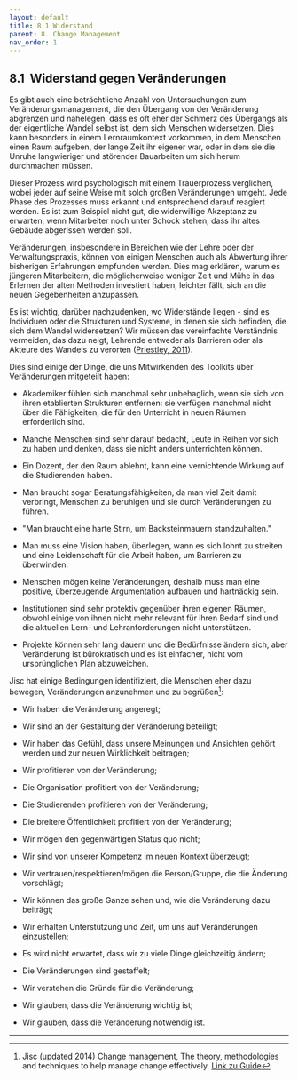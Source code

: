 ```yaml
---
layout: default
title: 8.1 Widerstand
parent: 8. Change Management
nav_order: 1
---
```


## 8.1  Widerstand gegen Veränderungen

Es gibt auch eine beträchtliche Anzahl von Untersuchungen zum
Veränderungsmanagement, die den Übergang von der Veränderung abgrenzen
und nahelegen, dass es oft eher der Schmerz des Übergangs als der
eigentliche Wandel selbst ist, dem sich Menschen widersetzen. Dies kann
besonders in einem Lernraumkontext vorkommen, in dem Menschen einen Raum
aufgeben, der lange Zeit ihr eigener war, oder in dem sie die Unruhe
langwieriger und störender Bauarbeiten um sich herum durchmachen müssen.

Dieser Prozess wird psychologisch mit einem Trauerprozess verglichen,
wobei jeder auf seine Weise mit solch großen Veränderungen umgeht. Jede
Phase des Prozesses muss erkannt und entsprechend darauf reagiert
werden. Es ist zum Beispiel nicht gut, die widerwillige Akzeptanz zu
erwarten, wenn Mitarbeiter noch unter Schock stehen, dass ihr altes
Gebäude abgerissen werden soll.

Veränderungen, insbesondere in Bereichen wie der Lehre oder der
Verwaltungspraxis, können von einigen Menschen auch als Abwertung ihrer
bisherigen Erfahrungen empfunden werden. Dies mag erklären, warum es
jüngeren Mitarbeitern, die möglicherweise weniger Zeit und Mühe in das
Erlernen der alten Methoden investiert haben, leichter fällt, sich an
die neuen Gegebenheiten anzupassen.

Es ist wichtig, darüber nachzudenken, wo Widerstände liegen - sind es
Individuen oder die Strukturen und Systeme, in denen sie sich befinden,
die sich dem Wandel widersetzen? Wir müssen das vereinfachte Verständnis
vermeiden, das dazu neigt, Lehrende entweder als Barrieren oder als
Akteure des Wandels zu verorten ([Priestley, 2011](../Referenzen.md)).

Dies sind einige der Dinge, die uns Mitwirkenden des Toolkits über
Veränderungen mitgeteilt haben:

-   Akademiker fühlen sich manchmal sehr unbehaglich, wenn sie sich von
    ihren etablierten Strukturen entfernen: sie verfügen manchmal nicht
    über die Fähigkeiten, die für den Unterricht in neuen Räumen
    erforderlich sind.

-   Manche Menschen sind sehr darauf bedacht, Leute in Reihen vor sich
    zu haben und denken, dass sie nicht anders unterrichten können.

-   Ein Dozent, der den Raum ablehnt, kann eine vernichtende Wirkung auf
    die Studierenden haben.

-   Man braucht sogar Beratungsfähigkeiten, da man viel Zeit damit
    verbringt, Menschen zu beruhigen und sie durch Veränderungen zu
    führen.

-   "Man braucht eine harte Stirn, um Backsteinmauern standzuhalten."

-   Man muss eine Vision haben, überlegen, wann es sich lohnt zu
    streiten und eine Leidenschaft für die Arbeit haben, um Barrieren zu
    überwinden.

-   Menschen mögen keine Veränderungen, deshalb muss man eine positive,
    überzeugende Argumentation aufbauen und hartnäckig sein.

-   Institutionen sind sehr protektiv gegenüber ihren eigenen Räumen,
    obwohl einige von ihnen nicht mehr relevant für ihren Bedarf sind
    und die aktuellen Lern- und Lehranforderungen nicht unterstützen.

-   Projekte können sehr lang dauern und die Bedürfnisse ändern sich,
    aber Veränderung ist bürokratisch und es ist einfacher, nicht vom
    ursprünglichen Plan abzuweichen.

Jisc hat einige Bedingungen identifiziert, die Menschen eher dazu
bewegen, Veränderungen anzunehmen und zu begrüßen[^31]:

-   Wir haben die Veränderung angeregt;

-   Wir sind an der Gestaltung der Veränderung beteiligt;

-   Wir haben das Gefühl, dass unsere Meinungen und Ansichten gehört
    werden und zur neuen Wirklichkeit beitragen;

-   Wir profitieren von der Veränderung;

-   Die Organisation profitiert von der Veränderung;

-   Die Studierenden profitieren von der Veränderung;

-   Die breitere Öffentlichkeit profitiert von der Veränderung;

-   Wir mögen den gegenwärtigen Status quo nicht;

-   Wir sind von unserer Kompetenz im neuen Kontext überzeugt;

-   Wir vertrauen/respektieren/mögen die Person/Gruppe, die die Änderung
    vorschlägt;

-   Wir können das große Ganze sehen und, wie die Veränderung dazu
    beiträgt;

-   Wir erhalten Unterstützung und Zeit, um uns auf Veränderungen
    einzustellen;

-   Es wird nicht erwartet, dass wir zu viele Dinge gleichzeitig ändern;

-   Die Veränderungen sind gestaffelt;

-   Wir verstehen die Gründe für die Veränderung;

-   Wir glauben, dass die Veränderung wichtig ist;

-   Wir glauben, dass die Veränderung notwendig ist.

---

[^31]: Jisc (updated 2014) Change management, The theory, methodologies
    and techniques to help manage change effectively. [Link zu Guide](http://www.jisc.ac.uk/guides/change-management/resistance-to-change)
